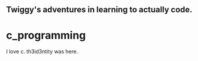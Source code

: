 ## Twiggy's adventures in learning to actually code.

# c_programming

I love c.
th3id3ntity was here.
